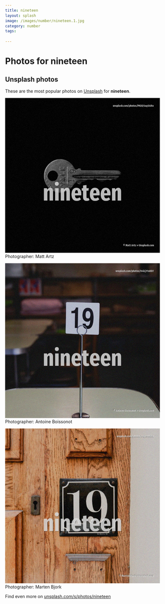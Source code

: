 ```yaml
---
title: nineteen
layout: splash
image: /images/number/nineteen.1.jpg
category: number
tags:

---
```

# Photos for nineteen
 
## Unsplash photos
These are the most popular photos on [Unsplash](https://unsplash.com) for **nineteen**.
 
![nineteen](/images/number/nineteen.1.jpg)
Photographer:  Matt Artz
 
![nineteen](/images/number/nineteen.2.jpg)
Photographer:  Antoine Boissonot
 
![nineteen](/images/number/nineteen.3.jpg)
Photographer:  Marten Bjork
 
Find even more on [unsplash.com/s/photos/nineteen](https://unsplash.com/s/photos/nineteen)
 
